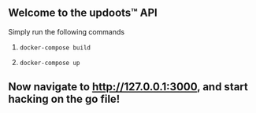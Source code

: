 ## Welcome to the updoots™ API

Simply run the following commands

1. `docker-compose build`

2. `docker-compose up`

## Now navigate to http://127.0.0.1:3000, and start hacking on the go file!